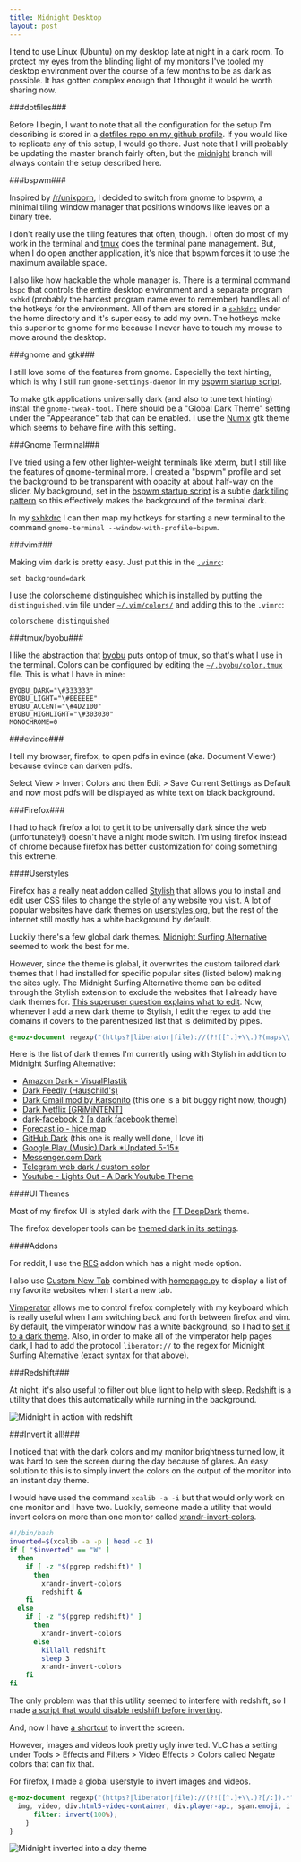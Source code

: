 ```yaml
---
title: Midnight Desktop
layout: post
---
```


I tend to use Linux (Ubuntu) on my desktop late at night in a dark room. To
protect my eyes from the blinding light of my monitors I've tooled my desktop
environment over the course of a few months to be as dark as possible. It has
gotten complex enough that I thought it would be worth sharing now.

###dotfiles###

Before I begin, I want to note that all the configuration for the setup I'm
describing is stored in a [dotfiles repo on my github
profile](https://github.com/thallada/dotfiles). If you would like to replicate
any of this setup, I would go there. Just note that I will probably be updating
the master branch fairly often, but the
[midnight](https://github.com/thallada/dotfiles/tree/midnight) branch will
always contain the setup described here.

###bspwm###

Inspired by [/r/unixporn](http://www.reddit.com/r/unixporn), I decided to switch
from gnome to bspwm, a minimal tiling window manager that positions windows like
leaves on a binary tree.

I don't really use the tiling features that often, though. I often do most of my
work in the terminal and [tmux](http://tmux.sourceforge.net/) does the terminal
pane management. But, when I do open another application, it's nice that bspwm
forces it to use the maximum available space.

I also like how hackable the whole manager is. There is a terminal command
`bspc` that controls the entire desktop environment and a separate program
`sxhkd` (probably the hardest program name ever to remember) handles all of the
hotkeys for the environment. All of them are stored in a
[`sxhkdrc`](https://github.com/thallada/dotfiles/blob/master/sxhkd/.config/sxhkd/sxhkdrc)
under the home directory and it's super easy to add my own. The hotkeys make
this superior to gnome for me because I never have to touch my mouse to move
around the desktop.

###gnome and gtk###

I still love some of the features from gnome. Especially the text hinting, which
is why I still run `gnome-settings-daemon` in my [bspwm startup
script](https://github.com/thallada/dotfiles/blob/master/bspwm/bin/bspwm-session).

To make gtk applications universally dark (and also to tune text hinting)
install the `gnome-tweak-tool`. There should be a "Global Dark Theme" setting
under the "Appearance" tab that can be enabled. I use the
[Numix](https://numixproject.org/) gtk theme which seems to behave fine with
this setting.

###Gnome Terminal###

I've tried using a few other lighter-weight terminals like xterm, but I still
like the features of gnome-terminal more. I created a "bspwm" profile and set
the background to be transparent with opacity at about half-way on the slider.
My background, set in the [bspwm startup
script](https://github.com/thallada/dotfiles/blob/master/bspwm/bin/bspwm-session)
is a subtle [dark tiling pattern](http://subtlepatterns.com/dark-mosaic/) so
this effectively makes the background of the terminal dark.

In my
[sxhkdrc](https://github.com/thallada/dotfiles/blob/master/sxhkd/.config/sxhkd/sxhkdrc)
I can then map my hotkeys for starting a new terminal to the command
`gnome-terminal --window-with-profile=bspwm`.

###vim###

Making vim dark is pretty easy. Just put this in the
[`.vimrc`](https://github.com/thallada/dotfiles/blob/master/vim/.vimrc):

```vim
set background=dark
```

I use the colorscheme
[distinguished](https://github.com/Lokaltog/vim-distinguished) which is
installed by putting the `distinguished.vim` file under
[`~/.vim/colors/`](https://github.com/thallada/dotfiles/tree/master/vim/.vim/colors)
and adding this to the `.vimrc`:

```vim
colorscheme distinguished
```

###tmux/byobu###

I like the abstraction that [byobu](http://byobu.co/) puts ontop of tmux, so
that's what I use in the terminal. Colors can be configured by editing the
[`~/.byobu/color.tmux`](https://github.com/thallada/dotfiles/blob/master/byobu/.byobu/color.tmux)
file. This is what I have in mine:

    BYOBU_DARK="\#333333"
    BYOBU_LIGHT="\#EEEEEE"
    BYOBU_ACCENT="\#4D2100"
    BYOBU_HIGHLIGHT="\#303030"
    MONOCHROME=0

###evince###

I tell my browser, firefox, to open pdfs in evince (aka. Document Viewer)
because evince can darken pdfs.

Select View > Invert Colors and then Edit > Save Current Settings as Default and
now most pdfs will be displayed as white text on black background.

###Firefox###

I had to hack firefox a lot to get it to be universally dark since the web
(unfortunately!) doesn't have a night mode switch. I'm using firefox instead of
chrome because firefox has better customization for doing something this
extreme.

####Userstyles

Firefox has a really neat addon called
[Stylish](https://addons.mozilla.org/en-us/firefox/addon/stylish/) that allows
you to install and edit user CSS files to change the style of any website you
visit. A lot of popular websites have dark themes on
[userstyles.org](https://userstyles.org/), but the rest of the internet still
mostly has a white background by default.

Luckily there's a few global dark themes. [Midnight Surfing
Alternative](https://userstyles.org/styles/47391/midnight-surfing-alternative)
seemed to work the best for me.

However, since the theme is global, it overwrites the custom tailored dark
themes that I had installed for specific popular sites (listed below) making the
sites ugly. The Midnight Surfing Alternative theme can be edited through the
Stylish extension to exclude the websites that I already have dark themes for.
[This superuser question explains what to
edit](http://superuser.com/questions/463153/disable-stylish-on-certain-sites-in-firefox).
Now, whenever I add a new dark theme to Stylish, I edit the regex to add the
domains it covers to the parenthesized list that is delimited by pipes.

```css
@-moz-document regexp("(https?|liberator|file)://(?!([^.]+\\.)?(maps\\.google\\.com|...other domains....)[/:]).*"){
```

Here is the list of dark themes I'm currently using with Stylish in addition to
Midnight Surfing Alternative:

* [Amazon Dark -
    VisualPlastik](https://userstyles.org/styles/52294/amazon-dark-visualplastik)
* [Dark Feedly
    (Hauschild's)](https://userstyles.org/styles/89622/dark-feedly-hauschild-s)
* [Dark Gmail mod by
    Karsonito](https://userstyles.org/styles/107544/dark-gmail-mod-by-karsonito)
    (this one is a bit buggy right now, though)
* [Dark Netflix
    [GRiMiNTENT]](https://userstyles.org/styles/102627/dark-netflix-grimintent)
* [dark-facebook 2 [a dark facebook
    theme]](https://userstyles.org/styles/95359/facebook-dark-facebook-2-a-dark-facebook-theme)
* [Forecast.io - hide
    map](https://userstyles.org/styles/104812/forecast-io-hide-map)
* [GitHub Dark](https://userstyles.org/styles/37035/github-dark) (this one is
    really well done, I love it)
* [Google Play (Music) Dark \*Updated
    5-15\*](https://userstyles.org/styles/107643/google-play-music-dark-updated-5-15)
* [Messenger.com Dark](https://userstyles.org/styles/112722/messenger-com-dark)
* [Telegram web dark / custom
    color](https://userstyles.org/styles/109612/telegram-web-dark-custom-color)
* [Youtube - Lights Out - A Dark Youtube
    Theme](https://userstyles.org/styles/92164/youtube-lights-out-a-dark-youtube-theme)

####UI Themes

Most of my firefox UI is styled dark with the [FT
DeepDark](https://addons.mozilla.org/en-US/firefox/addon/ft-deepdark/) theme.

The firefox developer tools can be [themed dark in its
settings](http://soledadpenades.com/2014/11/20/using-the-firefox-developer-edition-dark-theme-with-nightly/).

####Addons

For reddit, I use the [RES](http://redditenhancementsuite.com/) addon which has
a night mode option.

I also use [Custom New
Tab](https://addons.mozilla.org/en-US/firefox/addon/custom-new-tab/) combined
with [homepage.py](https://github.com/ok100/homepage.py) to display a list of my
favorite websites when I start a new tab.

[Vimperator](https://addons.mozilla.org/en-US/firefox/addon/vimperator/) allows
me to control firefox completely with my keyboard which is really useful when I
am switching back and forth between firefox and vim. By default, the vimperator
window has a white background, so I had to [set it to a dark
theme](https://github.com/vimpr/vimperator-colors). Also, in order to make all
of the vimperator help pages dark, I had to add the protocol `liberator://` to
the regex for Midnight Surfing Alternative (exact syntax for that above).

###Redshift###

At night, it's also useful to filter out blue light to help with sleep.
[Redshift](http://jonls.dk/redshift/) is a utility that does this automatically
while running in the background.

![Midnight in action with redshift](/assets/midnight_screenshot_redshift.png)

###Invert it all!###

I noticed that with the dark colors and my monitor brightness turned low, it was
hard to see the screen during the day because of glares. An easy solution to
this is to simply invert the colors on the output of the monitor into an instant
day theme.

I would have used the command `xcalib -a -i` but that would only work on one
monitor and I have two. Luckily, someone made a utility that would invert colors
on more than one monitor called
[xrandr-invert-colors](https://github.com/zoltanp/xrandr-invert-colors).

```bash
#!/bin/bash
inverted=$(xcalib -a -p | head -c 1)
if [ "$inverted" == "W" ]
  then
    if [ -z "$(pgrep redshift)" ]
      then
        xrandr-invert-colors
        redshift &
    fi
  else
    if [ -z "$(pgrep redshift)" ]
      then
        xrandr-invert-colors
      else
        killall redshift
        sleep 3
        xrandr-invert-colors
    fi
fi
```

The only problem was that this utility seemed to interfere with redshift, so I
made [a script that would disable redshift before
inverting](https://github.com/thallada/dotfiles/blob/master/invert/bin/invert).

And, now I have [a
shortcut](https://github.com/thallada/dotfiles/commit/e5153a90fa7c89a0e2ca16e5943f0fa20d4a9512)
to invert the screen.

However, images and videos look pretty ugly inverted. VLC has a setting under
Tools > Effects and Filters > Video Effects > Colors called Negate colors that
can fix that.

For firefox, I made a global userstyle to invert images and videos.

```css
@-moz-document regexp("(https?|liberator|file)://(?!([^.]+\\.)?[/:]).*"){
  img, video, div.html5-video-container, div.player-api, span.emoji, i.emoji, span.emoticon, object[type="application/x-shockwave-flash"], embed[type="application/x-shockwave-flash"] {
      filter: invert(100%);
    }
}
```

![Midnight inverted into a day theme](/assets/midnight_screenshot_inverted.png)
